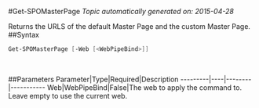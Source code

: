 #Get-SPOMasterPage
*Topic automatically generated on: 2015-04-28*

Returns the URLS of the default Master Page and the custom Master Page.
##Syntax
```powershell
Get-SPOMasterPage [-Web [<WebPipeBind>]]
```
&nbsp;

##Parameters
Parameter|Type|Required|Description
---------|----|--------|-----------
Web|WebPipeBind|False|The web to apply the command to. Leave empty to use the current web.
